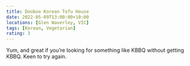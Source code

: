 ```yaml
---
title: Dooboo Korean Tofu House
date: 2022-05-09T13:00:00+10:00
locations: [Glen Waverley, VIC]
tags: [Korean, Vegetarian]
rating: 3
---
```


Yum, and great if you’re looking for something like KBBQ without getting KBBQ. Keen to try again. 